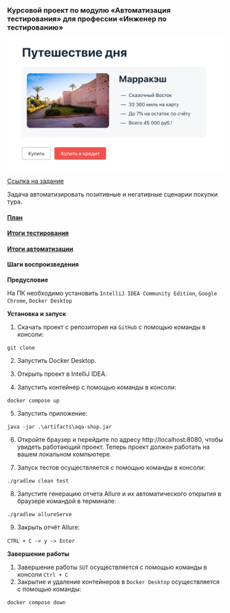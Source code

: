 ### Курсовой проект по модулю «Автоматизация тестирования» для профессии «Инженер по тестированию»
![img.png](docs/img.png)

[Ссылка на задание ](https://github.com/netology-code/aqa-qamid-diplom)

Задача автоматизировать позитивные и негативные сценарии покупки тура.

#### [План]()

#### [Итоги тестирования]()

#### [Итоги автоматизации]()

#### Шаги воспроизведения

**Предусловие**

На ПК необходимо установить ```IntelliJ IDEA Community Edition```, ```Google Chrome```, ```Docker Desktop```

**Установка и запуск**

1. Скачать проект с репозитория на ```GitHub``` с помощью команды в консоли:
```
git clone 
```

2. Запустить Docker Desktop.

3. Открыть проект в IntelliJ IDEA.

4. Запустить контейнер с помощью команды в консоли:

```
docker compose up
```
5. Запустить приложение:

```
java -jar .\artifacts\aqa-shop.jar 
```

6. Откройте браузер и перейдите по адресу http://localhost:8080, чтобы увидеть работающий проект. Теперь проект должен работать на вашем локальном компьютере.


7. Запуск тестов осуществляется с помощью команды в консоли:

```
./gradlew clean test 
```

8. Запустите генерацию отчета Allure и их автоматического открытия в браузере командой в терминале:

```
./gradlew allureServe
```
9. Закрыть отчёт Allure:

```CTRL + C -> y -> Enter``` 


**Завершение работы**

1. Завершение работы ```SUT``` осуществляется с помощью команды в консоли ```Ctrl + C```
2. Закрытие и удаление контейнеров в ```Docker Desktop``` осуществляется с помощью команды:

```
docker compose down
```
